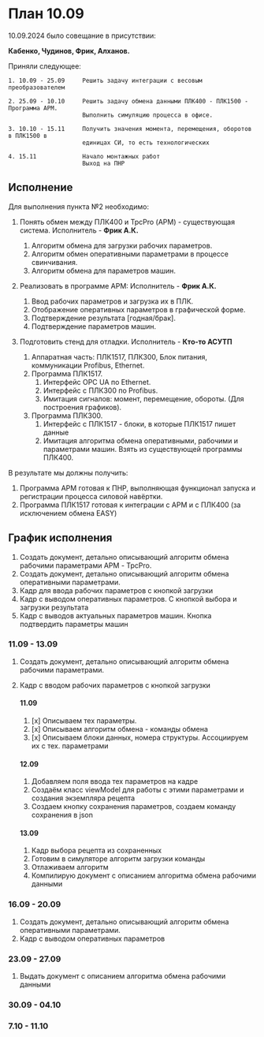 # План 10.09

10.09.2024 было совещание в присутствии: 

**Кабенко, Чудинов, Фрик, Алханов.**

Приняли следующее:

```
1. 10.09 - 25.09     Решить задачу интеграции с весовым преобразователем

2. 25.09 - 10.10     Решить задачу обмена данными ПЛК400 - ПЛК1500 - Программа АРМ.
                     Выполнить симуляцию процесса в офисе.

3. 10.10 - 15.11     Получить значения момента, перемещения, оборотов в ПЛК1500 в 
                     единицах СИ, то есть технологических                     

4. 15.11             Начало монтажных работ
                     Выход на ПНР
```

## Исполнение

Для выполнения пункта №2 необходимо:

1. Понять обмен между ПЛК400 и TpcPro (АРМ) - существующая система. Исполнитель - **Фрик А.К.**
   1. Алгоритм обмена для загрузки рабочих параметров. 
   2. Алгоритм обмен оперативными параметрами в процессе свинчивания.
   3. Алгоритм обмена для параметров машин. 
   
2. Реализовать в программе АРМ: Исполнитель - **Фрик А.К.**
   1. Ввод рабочих параметров и загрузка их в ПЛК. 
   2. Отображение оперативных параметров в графической форме. 
   3. Подтверждение результата [годная/брак].
   4. Подтверждение параметров машин.
   
3. Подготовить стенд для отладки. Исполнитель - **Кто-то АСУТП**
   1. Аппаратная часть: ПЛК1517, ПЛК300, Блок питания, коммуникации Profibus, Ethernet.
   2. Программа ПЛК1517. 
      1. Интерфейс OPC UA по Ethernet. 
      2. Интерфейс с ПЛК300 по Profibus. 
      3. Имитация сигналов: момент, перемещение, обороты. (Для построения графиков).
   3. Программа ПЛК300.
      1. Интерфейс с ПЛК1517 - блоки, в которые ПЛК1517 пишет данные
      2. Имитация алгоритма обмена оперативными, рабочими и параметрами машин. 
         Взять из существующей программы ПЛК400.

В результате мы должны получить:

1. Программа АРМ готовая к ПНР, выполняющая функционал запуска и регистрации 
   процесса силовой навёртки.
2. Программа ПЛК1517 готовая к интеграции с АРМ и с ПЛК400 (за исключением обмена EASY)

## График исполнения

1. Создать документ, детально описывающий алгоритм обмена рабочими параметрами АРМ - TpcPro.
2. Создать документ, детально описывающий алгоритм обмена оперативными параметрами.
3. Кадр для ввода рабочих параметров с кнопкой загрузки
4. Кадр с выводом оперативных параметров. С кнопкой выбора и загрузки результата
5. Кадр с выводов актуальных параметров машин. Кнопка подтвердить параметры машин

### 11.09 - 13.09
1. Создать документ, детально описывающий алгоритм обмена рабочими параметрами.
2. Кадр с вводом рабочих параметров с кнопкой загрузки

    #### 11.09
    1. [x] Описываем тех параметры.
    2. [x] Описываем алгоритм обмена - команды обмена
    3. [x] Описываем блоки данных, номера структуры. Ассоциируем их с тех. параметрами

    #### 12.09
    1. Добавляем поля ввода тех параметров на кадре
    2. Создаём класс viewModel для работы с этими параметрами и создания экземпляра рецепта
    3. Создаем кнопку сохранения параметров, создаем команду сохранения в json

    #### 13.09
    1. Кадр выбора рецепта из сохраненных
    2. Готовим в симуляторе алгоритм загрузки команды
    3. Отлаживаем алгоритм
    4. Компилирую документ с описанием алгоритма обмена рабочими данными


### 16.09 - 20.09
1. Создать документ, детально описывающий алгоритм обмена оперативными параметрами.
2. Кадр с выводом оперативных параметров

### 23.09 - 27.09
1. Выдать документ с описанием алгоритма обмена рабочими данными



### 30.09 - 04.10


### 7.10 - 11.10


